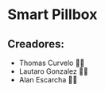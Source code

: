 # Smart Pillbox 
## Creadores:
<ul>
    <li>Thomas Curvelo 👨‍💻</li>
    <li>Lautaro Gonzalez 🧑‍🎨</li>
    <li>Alan Escarcha 👨‍💻</li>
</ul>
